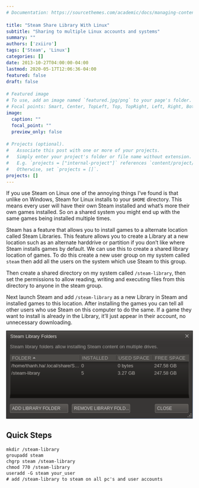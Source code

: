 ```yaml
---
# Documentation: https://sourcethemes.com/academic/docs/managing-content/

title: "Steam Share Library With Linux"
subtitle: "Sharing to multiple Linux accounts and systems"
summary: ""
authors: ['zxiiro']
tags: ['Steam', 'Linux']
categories: []
date: 2013-10-27T04:00:00-04:00
lastmod: 2020-05-17T12:06:36-04:00
featured: false
draft: false

# Featured image
# To use, add an image named `featured.jpg/png` to your page's folder.
# Focal points: Smart, Center, TopLeft, Top, TopRight, Left, Right, BottomLeft, Bottom, BottomRight.
image:
  caption: ""
  focal_point: ""
  preview_only: false

# Projects (optional).
#   Associate this post with one or more of your projects.
#   Simply enter your project's folder or file name without extension.
#   E.g. `projects = ["internal-project"]` references `content/project/deep-learning/index.md`.
#   Otherwise, set `projects = []`.
projects: []
---
```


If you use Steam on Linux one of the annoying things I’ve found is that unlike
on Windows, Steam for Linux installs to your ``$HOME`` directory. This means
every user will have their own Steam installed and what’s more their own games
installed. So on a shared system you might end up with the same games being
installed multiple times.

<script async src="https://pagead2.googlesyndication.com/pagead/js/adsbygoogle.js"></script>
<ins class="adsbygoogle"
     style="display:block; text-align:center;"
     data-ad-layout="in-article"
     data-ad-format="fluid"
     data-ad-client="ca-pub-8372191724800927"
     data-ad-slot="2013710351"></ins>
<script>
     (adsbygoogle = window.adsbygoogle || []).push({});
</script>

Steam has a feature that allows you to install games to a alternate location
called Steam Libraries. This feature allows you to create a Library at a new
location such as an alternate harddrive or partition if you don’t like where
Steam installs games by default. We can use this to create a shared library
location of games. To do this create a new user group on my system called
``steam`` then add all the users on the system which use Steam to this group.

Then create a shared directory on my system called ``/steam-library``, then
set the permissions to allow reading, writing and executing files from this
directory to anyone in the steam group.

Next launch Steam and add ``/steam-library`` as a new Library in Steam and
installed games to this location. After installing the games you can tell all
other users who use Steam on this computer to do the same. If a game they want
to install is already in the Library, it’ll just appear in their account, no
unnecessary downloading.

![Steam Libraries](/img/steam-share-library.png)

## Quick Steps


    mkdir /steam-library
    groupadd steam
    chgrp steam /steam-library
    chmod 770 /steam-library
    useradd -G steam your_user
    # add /steam-library to steam on all pc's and user accounts
